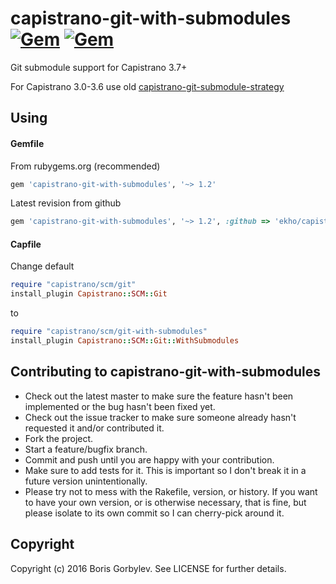 # capistrano-git-with-submodules [![Gem](https://img.shields.io/gem/v/capistrano-git-with-submodules.svg?maxAge=2592000)](https://rubygems.org/gems/capistrano-git-with-submodules) [![Gem](https://img.shields.io/gem/dt/capistrano-git-with-submodules.svg?maxAge=2592000)](https://rubygems.org/gems/capistrano-git-with-submodules)

Git submodule support for Capistrano 3.7+

For Capistrano 3.0-3.6 use old [capistrano-git-submodule-strategy](https://github.com/ekho/capistrano-git-submodule-strategy)

## Using

#### Gemfile
From rubygems.org (recommended)
```ruby
gem 'capistrano-git-with-submodules', '~> 1.2'
```

Latest revision from github
```ruby
gem 'capistrano-git-with-submodules', '~> 1.2', :github => 'ekho/capistrano-git-with-submodules'
```

#### Capfile
Change default
```ruby
require "capistrano/scm/git"
install_plugin Capistrano::SCM::Git
```
to
```ruby
require "capistrano/scm/git-with-submodules"
install_plugin Capistrano::SCM::Git::WithSubmodules
```

## Contributing to capistrano-git-with-submodules

* Check out the latest master to make sure the feature hasn't been implemented or the bug hasn't been fixed yet.
* Check out the issue tracker to make sure someone already hasn't requested it and/or contributed it.
* Fork the project.
* Start a feature/bugfix branch.
* Commit and push until you are happy with your contribution.
* Make sure to add tests for it. This is important so I don't break it in a future version unintentionally.
* Please try not to mess with the Rakefile, version, or history. If you want to have your own version, or is otherwise necessary, that is fine, but please isolate to its own commit so I can cherry-pick around it.

## Copyright

Copyright (c) 2016 Boris Gorbylev. See LICENSE for further details.

